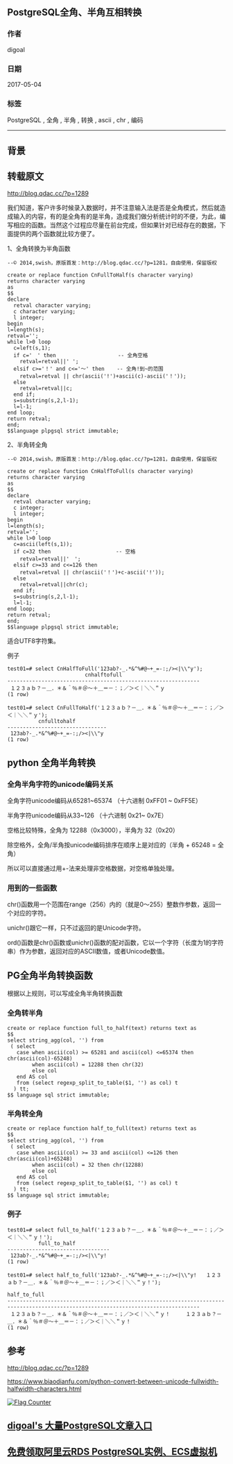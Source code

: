 ## PostgreSQL全角、半角互相转换    
          
### 作者          
digoal          
          
### 日期          
2017-05-04         
          
### 标签          
PostgreSQL , 全角 , 半角 , 转换 , ascii , chr , 编码       
          
----          
          
## 背景          
## 转载原文    
http://blog.qdac.cc/?p=1289    
    
我们知道，客户许多时候录入数据时，并不注意输入法是否是全角模式，然后就造成输入的内容，有的是全角有的是半角，造成我们做分析统计时的不便，为此，编写相应的函数。当然这个过程应尽量在前台完成，但如果针对已经存在的数据，下面提供的两个函数就比较方便了。    
    
1、全角转换为半角函数    
    
```    
--© 2014,swish，原版首发：http://blog.qdac.cc/?p=1281，自由使用，保留版权    
    
create or replace function CnFullToHalf(s character varying)    
returns character varying    
as    
$$    
declare    
  retval character varying;    
  c character varying;    
  l integer;    
begin    
l=length(s);    
retval='';    
while l>0 loop    
  c=left(s,1);    
  if c='　' then                    -- 全角空格    
    retval=retval||' ';    
  elsif c>='！' and c<='～' then    -- 全角!到~的范围    
    retval=retval || chr(ascii('!')+ascii(c)-ascii('！'));    
  else    
    retval=retval||c;    
  end if;    
  s=substring(s,2,l-1);    
  l=l-1;    
end loop;    
return retval;    
end;    
$$language plpgsql strict immutable;    
```    
    
2、半角转全角    
    
```    
--© 2014,swish，原版首发：http://blog.qdac.cc/?p=1281，自由使用，保留版权    
    
create or replace function CnHalfToFull(s character varying)    
returns character varying    
as    
$$    
declare    
  retval character varying;    
  c integer;    
  l integer;    
begin    
l=length(s);    
retval='';    
while l>0 loop    
  c=ascii(left(s,1));    
  if c=32 then                     -- 空格    
    retval=retval||'　';    
  elsif c>=33 and c<=126 then    
    retval=retval || chr(ascii('！')+c-ascii('!'));    
  else    
    retval=retval||chr(c);    
  end if;    
  s=substring(s,2,l-1);    
  l=l-1;    
end loop;    
return retval;    
end;    
$$language plpgsql strict immutable;    
```    
    
适合UTF8字符集。    
    
例子    
    
```    
test01=# select CnHalfToFull('123ab?-_.*&^%#@~+_=-:;/><|\\"y');    
                         cnhalftofull                             
--------------------------------------------------------------    
 １２３ａｂ？－＿．＊＆＾％＃＠～＋＿＝－：；／＞＜｜＼＼＂ｙ    
(1 row)    
    
test01=# select CnFullToHalf('１２３ａｂ？－＿．＊＆＾％＃＠～＋＿＝－：；／＞＜｜＼＼＂ｙ');    
          cnfulltohalf              
--------------------------------    
 123ab?-_.*&^%#@~+_=-:;/><|\\"y    
(1 row)    
```    
    
## python 全角半角转换  
### 全角半角字符的unicode编码关系  
  
全角字符unicode编码从65281~65374 （十六进制 0xFF01 ~ 0xFF5E）  
  
半角字符unicode编码从33~126 （十六进制 0x21~ 0x7E）  
  
空格比较特殊，全角为 12288（0x3000），半角为 32（0x20）  
  
除空格外，全角/半角按unicode编码排序在顺序上是对应的（半角 + 65248 = 全角）  
  
所以可以直接通过用+-法来处理非空格数据，对空格单独处理。  
  
### 用到的一些函数  
  
chr()函数用一个范围在range（256）内的（就是0～255）整数作参数，返回一个对应的字符。  
  
unichr()跟它一样，只不过返回的是Unicode字符。  
  
ord()函数是chr()函数或unichr()函数的配对函数，它以一个字符（长度为1的字符串）作为参数，返回对应的ASCII数值，或者Unicode数值。  
  
## PG全角半角转换函数  
根据以上规则，可以写成全角半角转换函数  
  
### 全角转半角  
  
```  
create or replace function full_to_half(text) returns text as  
$$  
select string_agg(col, '') from   
 ( select   
   case when ascii(col) >= 65281 and ascii(col) <=65374 then chr(ascii(col)-65248)  
        when ascii(col) = 12288 then chr(32)  
        else col  
   end AS col   
   from (select regexp_split_to_table($1, '') as col) t  
  ) tt;   
$$ language sql strict immutable;  
```  
  
### 半角转全角  
  
```  
create or replace function half_to_full(text) returns text as  
$$  
select string_agg(col, '') from   
 ( select   
   case when ascii(col) >= 33 and ascii(col) <=126 then chr(ascii(col)+65248)  
        when ascii(col) = 32 then chr(12288)  
        else col  
   end AS col   
   from (select regexp_split_to_table($1, '') as col) t  
  ) tt;   
$$ language sql strict immutable;  
```  
  
### 例子  
  
```  
test01=# select full_to_half('１２３ａｂ？－＿．＊＆＾％＃＠～＋＿＝－：；／＞＜｜＼＼＂ｙ！');  
          full_to_half             
---------------------------------  
 123ab?-_.*&^%#@~+_=-:;/><|\\"y!  
(1 row)  
  
test01=# select half_to_full('123ab?-_.*&^%#@~+_=-:;/><|\\"y!   １２３ａｂ？－＿．＊＆＾％＃＠～＋＿＝－：；／＞＜｜＼＼＂ｙ！');  
                                                            half_to_full                                                              
------------------------------------------------------------------------------------------------------------------------------------  
 １２３ａｂ？－＿．＊＆＾％＃＠～＋＿＝－：；／＞＜｜＼＼＂ｙ！　　　１２３ａｂ？－＿．＊＆＾％＃＠～＋＿＝－：；／＞＜｜＼＼＂ｙ！  
(1 row)  
```  
  
## 参考      
http://blog.qdac.cc/?p=1289    
  
https://www.biaodianfu.com/python-convert-between-unicode-fullwidth-halfwidth-characters.html  
  
<a rel="nofollow" href="http://info.flagcounter.com/h9V1"  ><img src="http://s03.flagcounter.com/count/h9V1/bg_FFFFFF/txt_000000/border_CCCCCC/columns_2/maxflags_12/viewers_0/labels_0/pageviews_0/flags_0/"  alt="Flag Counter"  border="0"  ></a>  
  
  
  
  
  
  
## [digoal's 大量PostgreSQL文章入口](https://github.com/digoal/blog/blob/master/README.md "22709685feb7cab07d30f30387f0a9ae")
  
  
## [免费领取阿里云RDS PostgreSQL实例、ECS虚拟机](https://free.aliyun.com/ "57258f76c37864c6e6d23383d05714ea")
  
